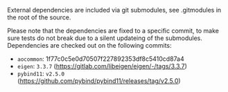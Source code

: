 External dependencies are included via git submodules, see .gitmodules in the root of the source.

Please note that the dependencies are fixed to a specific commit, to make sure tests do not break due to
a silent updateing of the submodules. Dependencies are checked out on the following commits:

- `aocommon`: 1f77c0c5e0d70507f227892353df8c5410cd87a4
- `eigen`: `3.3.7` (https://gitlab.com/libeigen/eigen/-/tags/3.3.7)
- `pybind11`: `v2.5.0` (https://github.com/pybind/pybind11/releases/tag/v2.5.0)

